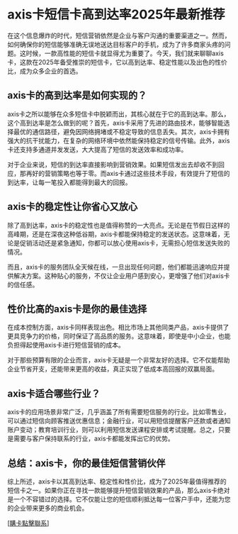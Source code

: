 # axis卡短信卡高到达率2025年最新推荐

在这个信息爆炸的时代，短信营销依然是企业与客户沟通的重要渠道之一。然而，如何确保你的短信能够准确无误地送达目标客户的手机，成为了许多商家头疼的问题。这时候，一款高性能的短信卡就显得尤为重要了。今天，我们就来聊聊axis卡，这款在2025年备受推崇的短信卡，它以高到达率、稳定性能以及出色的性价比，成为众多企业的首选。

## axis卡的高到达率是如何实现的？

axis卡之所以能够在众多短信卡中脱颖而出，其核心就在于它的高到达率。那么，这个高到达率是怎么做到的呢？首先，axis卡采用了先进的路由技术，能够智能选择最优的通信路径，避免因网络拥堵或不稳定导致的信息丢失。其次，axis卡拥有强大的抗干扰能力，在复杂的网络环境中依然能保持稳定的信号传输。此外，axis卡还支持多通道并发发送，大大提高了短信的发送效率和成功率。

对于企业来说，短信的到达率直接影响到营销效果。如果短信发出去却收不到回应，那再好的营销策略也等于零。而axis卡通过这些技术手段，有效提升了短信的到达率，让每一笔投入都能得到最大的回报。

## axis卡的稳定性让你省心又放心

除了高到达率，axis卡的稳定性也是值得称赞的一大亮点。无论是在节假日这样的高峰期，还是在深夜这种低谷期，axis卡都能保持稳定的发送状态。这意味着，无论是促销活动还是紧急通知，你都可以放心使用axis卡，无需担心短信发送失败的情况。

而且，axis卡的服务团队全天候在线，一旦出现任何问题，他们都能迅速响应并提供解决方案。这种贴心的服务，不仅让企业用户感到安心，更增强了他们对axis卡的信任感。

## 性价比高的axis卡是你的最佳选择

在成本控制方面，axis卡同样表现出色。相比市场上其他同类产品，axis卡提供了更具竞争力的价格，同时保证了高品质的服务。这意味着，即使是中小企业，也能负担得起使用axis卡进行短信营销的成本。

对于那些预算有限的企业而言，axis卡无疑是一个非常友好的选择。它不仅能帮助企业节省开支，还能带来更高的收益，真正实现了低成本高回报的双赢局面。

## axis卡适合哪些行业？

axis卡的应用场景非常广泛，几乎涵盖了所有需要短信服务的行业。比如零售业，可以通过短信向顾客推送优惠信息；金融行业，可以用短信提醒客户还款或者通知账户变动；教育培训行业，则可以利用短信发送课程安排或考试提醒。总之，只要是需要与客户保持联系的行业，axis卡都能发挥出它的优势。

## 总结：axis卡，你的最佳短信营销伙伴

综上所述，axis卡以其高到达率、稳定性和性价比，成为了2025年最值得推荐的短信卡之一。如果你正在寻找一款能够提升短信营销效果的产品，那么axis卡绝对是一个不容错过的选择。它不仅能让您的短信顺利抵达每一位客户手中，还能为您的企业带来更多的商业机会。

[[購卡點擊聯系](https://t.me/s/SXDXQF)]
